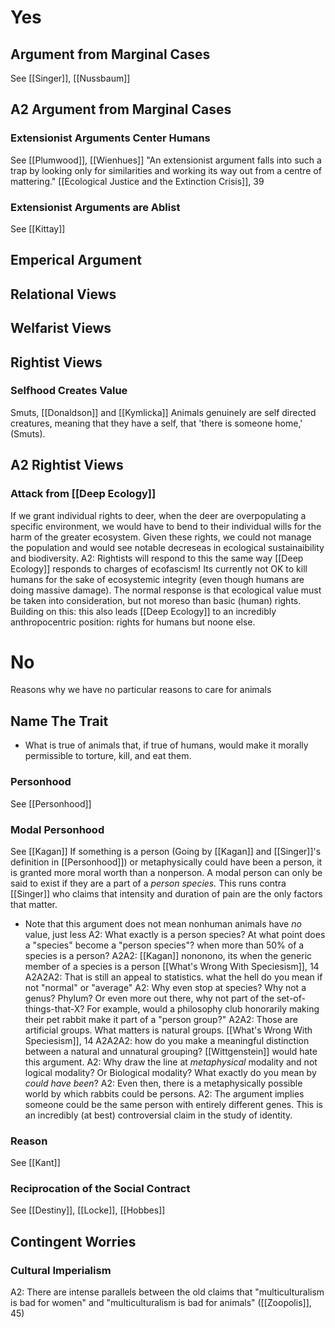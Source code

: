 # Yes

## Argument from Marginal Cases
See [[Singer]], [[Nussbaum]]
## A2 Argument from Marginal Cases

### Extensionist Arguments Center Humans
See [[Plumwood]], [[Wienhues]]
"An extensionist argument falls into such a trap by looking only for similarities and working its way out from a centre of mattering."
	[[Ecological Justice and the Extinction Crisis]], 39

### Extensionist Arguments are Ablist
See [[Kittay]]

## Emperical Argument

## Relational Views

## Welfarist Views

## Rightist Views

### Selfhood Creates Value
Smuts, [[Donaldson]] and [[Kymlicka]]
Animals genuinely are self directed creatures, meaning that they have a self, that 'there is someone home,' (Smuts). 

## A2 Rightist Views

### Attack from [[Deep Ecology]]
If we grant individual rights to deer, when the deer are overpopulating a specific environment, we would have to bend to their individual wills for the harm of the greater ecosystem. Given these rights, we could not manage the population and would see notable decreseas in ecological sustainaibility and biodiversity.
	A2: Rightists will respond to this the same way [[Deep Ecology]] responds to charges of ecofascism! Its currently not OK to kill humans for the sake of ecosystemic integrity (even though humans are doing massive damage). The normal response is that ecological value must be taken into consideration, but not moreso than basic (human) rights.
	Building on this: this also leads [[Deep Ecology]] to an incredibly anthropocentric position: rights for humans but noone else.

# No

Reasons why we have no particular reasons to care for animals

## Name The Trait
- What is true of animals that, if true of humans, would make it morally permissible to torture, kill, and eat them.

### Personhood
See [[Personhood]]

### Modal Personhood
See [[Kagan]]
If something is a person (Going by [[Kagan]] and [[Singer]]'s definition in [[Personhood]]) or metaphysically could have been a person, it is granted more moral worth than a nonperson. A modal person can only be said to exist if they are a part of a *person species.* This runs contra [[Singer]] who claims that intensity and duration of pain are the only factors that matter.
- Note that this argument does not mean nonhuman animals have *no* value, just less
	A2: What exactly is a person species? At what point does a "species" become a "person species"? when more than 50% of a species is a person?
		A2A2: [[Kagan]] nononono, its when the generic member of a species is a person [[What's Wrong With Speciesism]], 14
			A2A2A2: That is still an appeal to statistics. what the hell do you mean if not "normal" or "average"
	A2: Why even stop at species? Why not a genus? Phylum? Or even more out there, why not part of the set-of-things-that-X? For example, would a philosophy club honorarily making their pet rabbit make it part of a "person group?"
		A2A2: Those are artificial groups. What matters is natural groups. [[What's Wrong With Speciesism]], 14
			A2A2A2: how do you make a meaningful distinction between a natural and unnatural grouping? [[Wittgenstein]] would hate this argument.
	A2: Why draw the line at *metaphysical* modality and not logical modality? Or Biological modality? What exactly do you mean by *could have been*?
	A2: Even then, there is a metaphysically possible world by which rabbits could be persons.
	A2: The argument implies someone could be the same person with entirely different genes. This is an incredibly (at best) controversial claim in the study of identity.

### Reason
See [[Kant]]

### Reciprocation of the Social Contract
See [[Destiny]], [[Locke]], [[Hobbes]]


## Contingent Worries

### Cultural Imperialism

A2: There are intense parallels between the old claims that "multiculturalism is bad for women" and "multiculturalism is bad for animals" ([[Zoopolis]], 45)